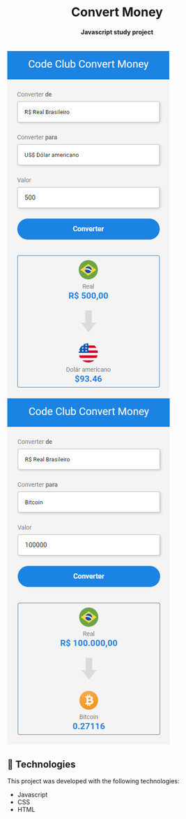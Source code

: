 <h1 align="center">Convert Money</h1>

<h4 align="center">
  Javascript study project
</h4>
<br>

<img align="left" src="https://raw.githubusercontent.com/joaquimpferreira/convert-money/main/assets/preview%20capture%20dolar.png">
<img aling="center" src="https://raw.githubusercontent.com/joaquimpferreira/convert-money/main/assets/preview%20capture%20bitcoin.png" >
<br>

<p align="center">
</p>

## :rocket: Technologies

This project was developed with the following technologies:

- Javascript
- CSS
- HTML
